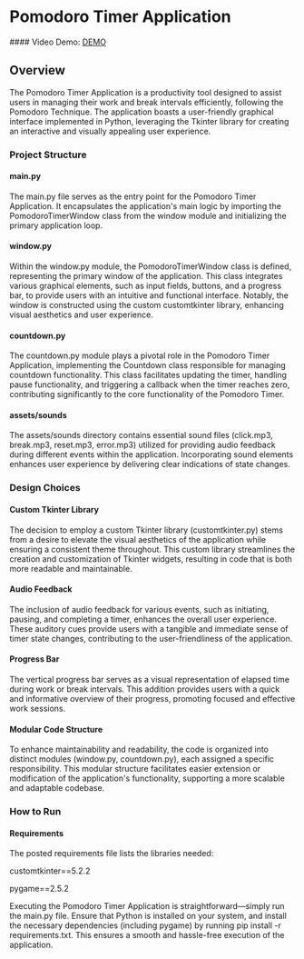 <h1>Pomodoro Timer Application</h1>
#### Video Demo:  <a href="https://youtu.be/FD7JgUACKHg">DEMO</a>


<h2>Overview</h2>
<p>The Pomodoro Timer Application is a productivity tool designed to assist users in managing their work and break intervals efficiently, following the Pomodoro Technique. The application boasts a user-friendly graphical interface implemented in Python, leveraging the Tkinter library for creating an interactive and visually appealing user experience.</p>

<h3>Project Structure</h3>

<h4>main.py</h4>
<p>The main.py file serves as the entry point for the Pomodoro Timer Application. It encapsulates the application's main logic by importing the PomodoroTimerWindow class from the window module and initializing the primary application loop.</p>

<h4>window.py</h4>
<p>Within the window.py module, the PomodoroTimerWindow class is defined, representing the primary window of the application. This class integrates various graphical elements, such as input fields, buttons, and a progress bar, to provide users with an intuitive and functional interface. Notably, the window is constructed using the custom customtkinter library, enhancing visual aesthetics and user experience.</p>

<h4>countdown.py</h4>
<p>The countdown.py module plays a pivotal role in the Pomodoro Timer Application, implementing the Countdown class responsible for managing countdown functionality. This class facilitates updating the timer, handling pause functionality, and triggering a callback when the timer reaches zero, contributing significantly to the core functionality of the Pomodoro Timer.</p>

<h4>assets/sounds</h4>
<p>The assets/sounds directory contains essential sound files (click.mp3, break.mp3, reset.mp3, error.mp3) utilized for providing audio feedback during different events within the application. Incorporating sound elements enhances user experience by delivering clear indications of state changes.</p>

<h3>Design Choices</h3>

<h4>Custom Tkinter Library</h4>
<p>The decision to employ a custom Tkinter library (customtkinter.py) stems from a desire to elevate the visual aesthetics of the application while ensuring a consistent theme throughout. This custom library streamlines the creation and customization of Tkinter widgets, resulting in code that is both more readable and maintainable.</p>

<h4>Audio Feedback</h4>
<p>The inclusion of audio feedback for various events, such as initiating, pausing, and completing a timer, enhances the overall user experience. These auditory cues provide users with a tangible and immediate sense of timer state changes, contributing to the user-friendliness of the application.</p>

<h4>Progress Bar</h4>
<p>The vertical progress bar serves as a visual representation of elapsed time during work or break intervals. This addition provides users with a quick and informative overview of their progress, promoting focused and effective work sessions.</p>

<h4>Modular Code Structure</h4>
<p>To enhance maintainability and readability, the code is organized into distinct modules (window.py, countdown.py), each assigned a specific responsibility. This modular structure facilitates easier extension or modification of the application's functionality, supporting a more scalable and adaptable codebase.</p>

<h3>How to Run</h3>
<h4>Requirements</h4>

<p>The posted requirements file lists the libraries needed:</p>
<p>customtkinter==5.2.2</p>
<p>pygame==2.5.2</p>

<p>Executing the Pomodoro Timer Application is straightforward—simply run the main.py file. Ensure that Python is installed on your system, and install the necessary dependencies (including pygame) by running pip install -r requirements.txt. This ensures a smooth and hassle-free execution of the application.</p>

